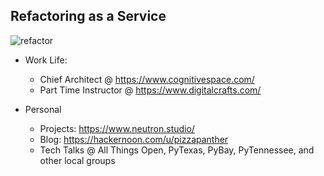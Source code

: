 ## Refactoring as a Service

![refactor](https://media.giphy.com/media/322W3VduHG5elXisAh/source.gif)

- Work Life:
    - Chief Architect @ https://www.cognitivespace.com/
    - Part Time Instructor @ https://www.digitalcrafts.com/

- Personal
    - Projects: https://www.neutron.studio/
    - Blog: https://hackernoon.com/u/pizzapanther
    - Tech Talks @ All Things Open, PyTexas, PyBay, PyTennessee, and other local groups

